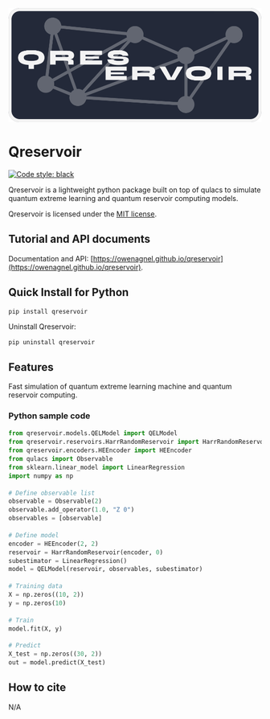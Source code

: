 <p align="center">
  <img src="docs/logo.png" />
</p>

# Qreservoir

[![Code style: black](https://img.shields.io/badge/code%20style-black-000000.svg)](https://github.com/psf/black)


Qreservoir is a lightweight python package built on top of qulacs to simulate quantum extreme learning and quantum reservoir computing models.

Qreservoir is licensed under the [MIT license](https://github.com/owenagnel/qreservoir/blob/main/LICENSE).

## Tutorial and API documents

Documentation and API: [https://owenagnel.github.io/qreservoir](https://owenagnel.github.io/qreservoir).

## Quick Install for Python

```
pip install qreservoir
```

Uninstall Qreservoir:

```
pip uninstall qreservoir
```

## Features

Fast simulation of quantum extreme learning machine and quantum reservoir computing. 





### Python sample code

```python
from qreservoir.models.QELModel import QELModel
from qreservoir.reservoirs.HarrRandomReservoir import HarrRandomReservoir
from qreservoir.encoders.HEEncoder import HEEncoder
from qulacs import Observable
from sklearn.linear_model import LinearRegression
import numpy as np

# Define observable list
observable = Observable(2)
observable.add_operator(1.0, "Z 0")
observables = [observable]

# Define model
encoder = HEEncoder(2, 2)
reservoir = HarrRandomReservoir(encoder, 0)
subestimator = LinearRegression()
model = QELModel(reservoir, observables, subestimator)

# Training data
X = np.zeros((10, 2))
y = np.zeros(10)

# Train
model.fit(X, y)

# Predict
X_test = np.zeros((30, 2))
out = model.predict(X_test)
```

## How to cite

N/A
